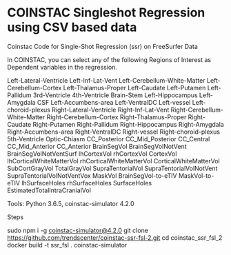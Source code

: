 # COINSTAC Singleshot Regression using CSV based data

Coinstac Code for Single-Shot Regression (ssr) on FreeSurfer Data

In COINSTAC, you can select any of the following Regions of Interest as Dependent variables in the regression.

Left-Lateral-Ventricle Left-Inf-Lat-Vent Left-Cerebellum-White-Matter Left-Cerebellum-Cortex Left-Thalamus-Proper Left-Caudate Left-Putamen Left-Pallidum 3rd-Ventricle 4th-Ventricle Brain-Stem Left-Hippocampus Left-Amygdala CSF Left-Accumbens-area Left-VentralDC Left-vessel Left-choroid-plexus Right-Lateral-Ventricle Right-Inf-Lat-Vent Right-Cerebellum-White-Matter Right-Cerebellum-Cortex Right-Thalamus-Proper Right-Caudate Right-Putamen Right-Pallidum Right-Hippocampus Right-Amygdala Right-Accumbens-area Right-VentralDC Right-vessel Right-choroid-plexus 5th-Ventricle Optic-Chiasm CC_Posterior CC_Mid_Posterior CC_Central CC_Mid_Anterior CC_Anterior BrainSegVol BrainSegVolNotVent BrainSegVolNotVentSurf lhCortexVol rhCortexVol CortexVol lhCorticalWhiteMatterVol rhCorticalWhiteMatterVol CorticalWhiteMatterVol SubCortGrayVol TotalGrayVol SupraTentorialVol SupraTentorialVolNotVent SupraTentorialVolNotVentVox MaskVol BrainSegVol-to-eTIV MaskVol-to-eTIV lhSurfaceHoles rhSurfaceHoles SurfaceHoles EstimatedTotalIntraCranialVol

Tools: Python 3.6.5, coinstac-simulator 4.2.0

Steps

sudo npm i -g coinstac-simulator@4.2.0
git clone https://github.com/trendscenter/coinstac-ssr-fsl-2.git
cd coinstac_ssr_fsl_2
docker build -t ssr_fsl .
coinstac-simulator
